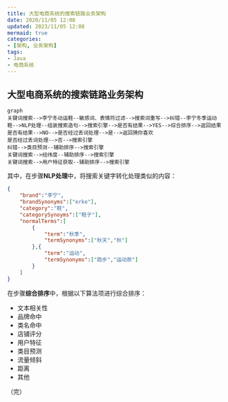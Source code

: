 ```yaml
---
title: 大型电商系统的搜索链路业务架构
date: 2020/11/05 12:08
updated: 2023/11/05 12:08
mermaid: true
categories:
- [架构, 业务架构]
tags:
- Java
- 电商系统
---
```


## 大型电商系统的搜索链路业务架构



```mermaid
graph
关键词搜索-->李宁冬动运鞋--敏感词、表情符过滤-->搜索词重写-->纠错--李宁冬季运动鞋-->NLP处理--组装搜索造句-->搜索引擎-->是否有结果-->YES-->综合排序-->返回结果
是否有结果-->NO-->是否经过丢词处理-->是-->返回猜你喜欢
是否经过丢词处理-->否-->搜索引擎
纠错-->类目预测--辅助排序-->搜索引擎
关键词搜索-->经纬度--辅助排序-->搜索引擎
关键词搜索-->用户特征获取--辅助排序-->搜索引擎
```

其中，在步骤**NLP处理**中，将搜索关键字转化处理类似的内容：

```json
{
    "brand":"李宁",
    "brandSynonyms":["erke"],
    "category":"鞋",
    "categorySynoyms":["鞋子"],
    "normalTerms":[
        {
            "term":"秋季",
            "termSynonyms":["秋天","秋"]
        },{
            "term":"运动",
            "termSynonyms":["跑步","运动款"]
        }
    ]
}
```

在步骤**综合排序**中，根据以下算法项进行综合排序：

- 文本相关性
- 品牌命中
- 类名命中
- 店铺评分
- 用户特征
- 类目预测
- 流量倾斜
- 距离
- 其他

（完）